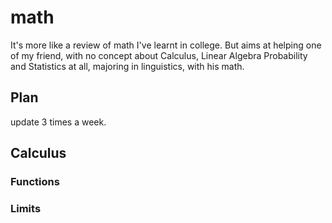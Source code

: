 # math
It's more like a review of math I've learnt in college. But aims at helping one of my friend, with no concept about Calculus, Linear Algebra Probability and Statistics at all, majoring in linguistics, with his math.

## Plan
update 3 times a week.

## Calculus
### Functions
### Limits
